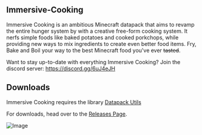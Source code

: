 ## Immersive-Cooking
Immersive Cooking is an ambitious Minecraft datapack that aims to revamp the entire hunger system by with a creative free-form cooking system. It nerfs simple foods like baked potatoes and cooked porkchops, while providing new ways to mix ingredients to create even better food items. Fry, Bake and Boil your way to the best Minecraft food you've ever ~~tasted~~.

Want to stay up-to-date with everything Immersive Cooking? Join the discord server: https://discord.gg/6uJ4eJH

## Downloads

Immersive Cooking requires the library [Datapack Utils](https://github.com/ImCoolYeah105/Datapack-Utilities/releases)

For downloads, head over to the [Releases Page](https://github.com/ImCoolYeah105/Immersive-Cooking/releases).

![Image](https://i.ibb.co/RSjgRnD/ic-screen.png)
